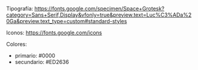Tipografía: https://fonts.google.com/specimen/Space+Grotesk?category=Sans+Serif,Display&vfonly=true&preview.text=Luc%C3%ADa%20Ga&preview.text_type=custom#standard-styles


Iconos: https://fonts.google.com/icons

Colores:
 * primario: #0000
 * secundario: #ED2636
 
